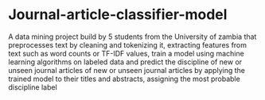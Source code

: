 # Journal-article-classifier-model
A data mining project build by 5 students from the University of zambia that preprocesses text by cleaning and tokenizing it, extracting features  from text such as word counts or TF-IDF values, train a model using machine learning algorithms on labeled data and predict the discipline of new or unseen journal articles of new or unseen journal articles by applying the trained model to their titles and abstracts, assigning the most probable discipline label
